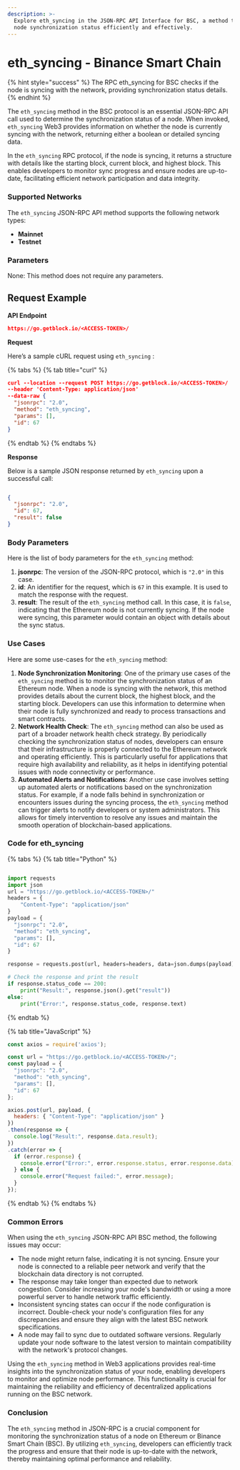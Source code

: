 ```yaml
---
description: >-
  Explore eth_syncing in the JSON-RPC API Interface for BSC, a method to check
  node synchronization status efficiently and effectively.
---
```


# eth\_syncing - Binance Smart Chain

{% hint style="success" %}
The RPC eth\_syncing for BSC checks if the node is syncing with the network, providing synchronization status details.
{% endhint %}

The `eth_syncing` method in the BSC protocol is an essential JSON-RPC API call used to determine the synchronization status of a node. When invoked, `eth_syncing` Web3 provides information on whether the node is currently syncing with the network, returning either a boolean or detailed syncing data.

In the `eth_syncing` RPC protocol, if the node is syncing, it returns a structure with details like the starting block, current block, and highest block. This enables developers to monitor sync progress and ensure nodes are up-to-date, facilitating efficient network participation and data integrity.

### Supported Networks

The `eth_syncing` JSON-RPC API method supports the following network types:

* **Mainnet**
* **Testnet**

### Parameters

None: This method does not require any parameters.

## Request Example

**API Endpoint**

```json
https://go.getblock.io/<ACCESS-TOKEN>/
```

**Request**

Here’s a sample cURL request using `eth_syncing` :

{% tabs %}
{% tab title="curl" %}
```json
curl --location --request POST https://go.getblock.io/<ACCESS-TOKEN>/
--header 'Content-Type: application/json' 
--data-raw {
  "jsonrpc": "2.0",
  "method": "eth_syncing",
  "params": [],
  "id": 67
}
```
{% endtab %}
{% endtabs %}

**Response**

Below is a sample JSON response returned by `eth_syncing` upon a successful call:

```json

{
  "jsonrpc": "2.0",
  "id": 67,
  "result": false
}

```

### Body Parameters

Here is the list of body parameters for the `eth_syncing` method:

1. **jsonrpc**: The version of the JSON-RPC protocol, which is `"2.0"` in this case.
2. **id**: An identifier for the request, which is `67` in this example. It is used to match the response with the request.
3. **result**: The result of the `eth_syncing` method call. In this case, it is `false`, indicating that the Ethereum node is not currently syncing. If the node were syncing, this parameter would contain an object with details about the sync status.

### Use Cases

Here are some use-cases for the `eth_syncing` method:

1. **Node Synchronization Monitoring**: One of the primary use cases of the `eth_syncing` method is to monitor the synchronization status of an Ethereum node. When a node is syncing with the network, this method provides details about the current block, the highest block, and the starting block. Developers can use this information to determine when their node is fully synchronized and ready to process transactions and smart contracts.
2. **Network Health Check**: The `eth_syncing` method can also be used as part of a broader network health check strategy. By periodically checking the synchronization status of nodes, developers can ensure that their infrastructure is properly connected to the Ethereum network and operating efficiently. This is particularly useful for applications that require high availability and reliability, as it helps in identifying potential issues with node connectivity or performance.
3. **Automated Alerts and Notifications**: Another use case involves setting up automated alerts or notifications based on the synchronization status. For example, if a node falls behind in synchronization or encounters issues during the syncing process, the `eth_syncing` method can trigger alerts to notify developers or system administrators. This allows for timely intervention to resolve any issues and maintain the smooth operation of blockchain-based applications.

### Code for eth\_syncing

{% tabs %}
{% tab title="Python" %}
```python

import requests
import json
url = "https://go.getblock.io/<ACCESS-TOKEN>/"
headers = {
    "Content-Type": "application/json"
}
payload = {
  "jsonrpc": "2.0",
  "method": "eth_syncing",
  "params": [],
  "id": 67
}

response = requests.post(url, headers=headers, data=json.dumps(payload))

# Check the response and print the result
if response.status_code == 200:
    print("Result:", response.json().get("result"))
else:
    print("Error:", response.status_code, response.text)

```
{% endtab %}

{% tab title="JavaScript" %}
```javascript
const axios = require('axios');

const url = "https://go.getblock.io/<ACCESS-TOKEN>/";
const payload = {
  "jsonrpc": "2.0",
  "method": "eth_syncing",
  "params": [],
  "id": 67
};

axios.post(url, payload, {
  headers: { "Content-Type": "application/json" }
})
.then(response => {
  console.log("Result:", response.data.result);
})
.catch(error => {
  if (error.response) {
    console.error("Error:", error.response.status, error.response.data);
  } else {
    console.error("Request failed:", error.message);
  }
});
```
{% endtab %}
{% endtabs %}

### Common Errors

When using the `eth_syncing` JSON-RPC API BSC method, the following issues may occur:

* The node might return false, indicating it is not syncing. Ensure your node is connected to a reliable peer network and verify that the blockchain data directory is not corrupted.
* The response may take longer than expected due to network congestion. Consider increasing your node's bandwidth or using a more powerful server to handle network traffic efficiently.
* Inconsistent syncing states can occur if the node configuration is incorrect. Double-check your node's configuration files for any discrepancies and ensure they align with the latest BSC network specifications.
* A node may fail to sync due to outdated software versions. Regularly update your node software to the latest version to maintain compatibility with the network's protocol changes.

Using the `eth_syncing` method in Web3 applications provides real-time insights into the synchronization status of your node, enabling developers to monitor and optimize node performance. This functionality is crucial for maintaining the reliability and efficiency of decentralized applications running on the BSC network.

### Conclusion

The `eth_syncing` method in JSON-RPC is a crucial component for monitoring the synchronization status of a node on Ethereum or Binance Smart Chain (BSC). By utilizing `eth_syncing`, developers can efficiently track the progress and ensure that their node is up-to-date with the network, thereby maintaining optimal performance and reliability.
